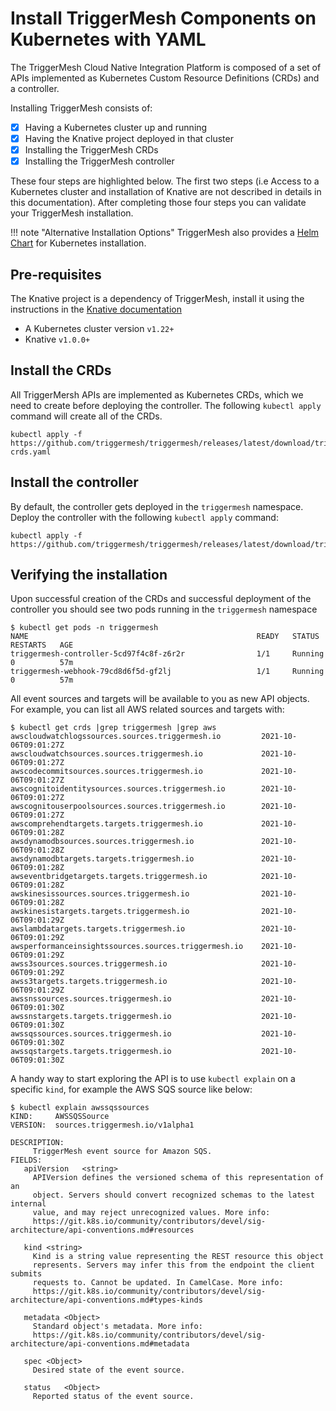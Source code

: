 # Install TriggerMesh Components on Kubernetes with YAML

The TriggerMesh Cloud Native Integration Platform is composed of a set of APIs implemented as Kubernetes Custom Resource Definitions (CRDs) and a controller.

Installing TriggerMesh consists of:

- [x] Having a Kubernetes cluster up and running
- [x] Having the Knative project deployed in that cluster
- [x] Installing the TriggerMesh CRDs
- [x] Installing the TriggerMesh controller

These four steps are highlighted below. The first two steps (i.e Access to a Kubernetes cluster and installation of Knative are not described in details in this documentation). After completing those four steps you can validate your TriggerMesh installation.

!!! note "Alternative Installation Options"
    TriggerMesh also provides a [Helm Chart](components-helm.md) for Kubernetes installation.

## Pre-requisites

The Knative project is a dependency of TriggerMesh, install it using the instructions in the [Knative documentation](https://knative.dev/docs/admin/install/)

* A Kubernetes cluster version `v1.22+`
* Knative `v1.0.0+`

## Install the CRDs

All TriggerMersh APIs are implemented as Kubernetes CRDs, which we need to create before deploying the controller. The following `kubectl apply` command will create all of the CRDs.

```console
kubectl apply -f https://github.com/triggermesh/triggermesh/releases/latest/download/triggermesh-crds.yaml
```

## Install the controller

By default, the controller gets deployed in the `triggermesh` namespace. Deploy the controller with the following `kubectl apply` command:

```console
kubectl apply -f https://github.com/triggermesh/triggermesh/releases/latest/download/triggermesh.yaml
```

## Verifying the installation

Upon successful creation of the CRDs and successful deployment of the controller you should see two pods running in the `triggermesh` namespace

```console
$ kubectl get pods -n triggermesh
NAME                                                   READY   STATUS    RESTARTS   AGE
triggermesh-controller-5cd97f4c8f-z6r2r                1/1     Running   0          57m
triggermesh-webhook-79cd8d6f5d-gf2lj                   1/1     Running   0          57m
```

All event sources and targets will be available to you as new API objects. For example, you can list all AWS related sources and targets with:

```console
$ kubectl get crds |grep triggermesh |grep aws
awscloudwatchlogssources.sources.triggermesh.io         2021-10-06T09:01:27Z
awscloudwatchsources.sources.triggermesh.io             2021-10-06T09:01:27Z
awscodecommitsources.sources.triggermesh.io             2021-10-06T09:01:27Z
awscognitoidentitysources.sources.triggermesh.io        2021-10-06T09:01:27Z
awscognitouserpoolsources.sources.triggermesh.io        2021-10-06T09:01:27Z
awscomprehendtargets.targets.triggermesh.io             2021-10-06T09:01:28Z
awsdynamodbsources.sources.triggermesh.io               2021-10-06T09:01:28Z
awsdynamodbtargets.targets.triggermesh.io               2021-10-06T09:01:28Z
awseventbridgetargets.targets.triggermesh.io            2021-10-06T09:01:28Z
awskinesissources.sources.triggermesh.io                2021-10-06T09:01:28Z
awskinesistargets.targets.triggermesh.io                2021-10-06T09:01:29Z
awslambdatargets.targets.triggermesh.io                 2021-10-06T09:01:29Z
awsperformanceinsightssources.sources.triggermesh.io    2021-10-06T09:01:29Z
awss3sources.sources.triggermesh.io                     2021-10-06T09:01:29Z
awss3targets.targets.triggermesh.io                     2021-10-06T09:01:29Z
awssnssources.sources.triggermesh.io                    2021-10-06T09:01:30Z
awssnstargets.targets.triggermesh.io                    2021-10-06T09:01:30Z
awssqssources.sources.triggermesh.io                    2021-10-06T09:01:30Z
awssqstargets.targets.triggermesh.io                    2021-10-06T09:01:30Z
```

A handy way to start exploring the API is to use `kubectl explain` on a specific `kind`, for example the AWS SQS source like below:

```console
$ kubectl explain awssqssources
KIND:     AWSSQSSource
VERSION:  sources.triggermesh.io/v1alpha1

DESCRIPTION:
     TriggerMesh event source for Amazon SQS.
FIELDS:
   apiVersion	<string>
     APIVersion defines the versioned schema of this representation of an
     object. Servers should convert recognized schemas to the latest internal
     value, and may reject unrecognized values. More info:
     https://git.k8s.io/community/contributors/devel/sig-architecture/api-conventions.md#resources

   kind	<string>
     Kind is a string value representing the REST resource this object
     represents. Servers may infer this from the endpoint the client submits
     requests to. Cannot be updated. In CamelCase. More info:
     https://git.k8s.io/community/contributors/devel/sig-architecture/api-conventions.md#types-kinds

   metadata	<Object>
     Standard object's metadata. More info:
     https://git.k8s.io/community/contributors/devel/sig-architecture/api-conventions.md#metadata

   spec	<Object>
     Desired state of the event source.

   status	<Object>
     Reported status of the event source.
```
